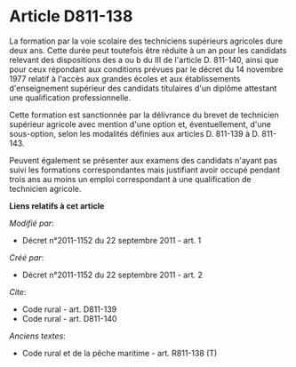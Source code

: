 # Article D811-138

La formation par la voie scolaire des techniciens supérieurs agricoles dure deux ans. Cette durée peut toutefois être réduite
à un an pour les candidats relevant des dispositions des a ou b du III de l'article D. 811-140, ainsi que pour ceux répondant
aux conditions prévues par le décret du 14 novembre 1977 relatif à l'accès aux grandes écoles et aux établissements
d'enseignement supérieur des candidats titulaires d'un diplôme attestant une qualification professionnelle. 

Cette formation est sanctionnée par la délivrance du brevet de technicien supérieur agricole avec mention d'une option et,
éventuellement, d'une sous-option, selon les modalités définies aux articles D. 811-139 à D. 811-143. 

Peuvent également se présenter aux examens des candidats n'ayant pas suivi les formations correspondantes mais justifiant
avoir occupé pendant trois ans au moins un emploi correspondant à une qualification de technicien agricole.

**Liens relatifs à cet article**

_Modifié par_:

  - Décret n°2011-1152 du 22 septembre 2011 - art. 1

_Créé par_:

  - Décret n°2011-1152 du 22 septembre 2011 - art. 2

_Cite_:

  - Code rural - art. D811-139
  - Code rural - art. D811-140

_Anciens textes_:

  - Code rural et de la pêche maritime - art. R811-138 (T)
